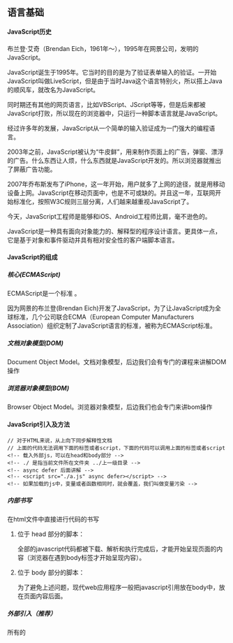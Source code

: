 ## 语言基础

#### JavaScript历史

布兰登·艾奇（Brendan Eich，1961年～），1995年在网景公司，发明的JavaScript。

JavaScript诞生于1995年。它当时的目的是为了验证表单输入的验证。一开始JavaScript叫做LiveScript，但是由于当时Java这个语言特别火，所以搭上Java的顺风车，就改名为JavaScript。

同时期还有其他的网页语言，比如VBScript、JScript等等，但是后来都被JavaScript打败，所以现在的浏览器中，只运行一种脚本语言就是JavaScript。

经过许多年的发展，JavaScript从一个简单的输入验证成为一门强大的编程语言。

2003年之前，JavaScript被认为“牛皮鲜”，用来制作页面上的广告，弹窗、漂浮的广告。什么东西让人烦，什么东西就是JavaScript开发的。所以浏览器就推出了屏蔽广告功能。

2007年乔布斯发布了iPhone，这一年开始，用户就多了上网的途径，就是用移动设备上网。JavaScript在移动页面中，也是不可或缺的。并且这一年，互联网开始标准化，按照W3C规则三层分离，人们越来越重视JavaScript了。

今天，JavaScript工程师是能够和iOS、Android工程师比肩，毫不逊色的。

JavaScript是一种具有面向对象能力的、解释型的程序设计语言。更具体一点，它是基于对象和事件驱动并具有相对安全性的客户端脚本语言。

#### JavaScript的组成

##### 核心(ECMAScript)

ECMAScript是一个标准 。

因为网景的布兰登(Brendan Eich)开发了JavaScript，为了让JavaScript成为全球标准，几个公司联合ECMA（European Computer Manufacturers Association）组织定制了JavaScript语言的标准，被称为ECMAScript标准。

##### 文档对象模型(DOM)

Document Object Model。文档对象模型，后边我们会有专门的课程来讲解DOM操作

##### 浏览器对象模型(BOM)

Browser Object Model。浏览器对象模型，后边我们也会专门来讲bom操作

#### JavaScript引入及方法

```
// 对于HTML来说，从上向下同步解释性文档
// 上面的代码无法调用下面的标签或者script，下面的代码可以调用上面的标签或者script
<!-- 载入外部js，可以在head和body部分 -->
<!-- ./ 是指当前文件所在文件夹 ../上一级目录 -->
<!-- async defer 后面讲解 -->
<!-- <script src="./a.js" async defer></script> -->
<!-- 如果加载的js中，变量或者函数相同时，就会覆盖，我们叫做变量污染 -->
```

##### 内部书写

在html文件中直接进行代码的书写

  1. 位于 head 部分的脚本：

     全部的javascript代码都被下载、解析和执行完成后，才能开始呈现页面的内容（浏览器在遇到body标签才开始呈现内容）。

2. 位于 body 部分的脚本：

   为了避免上述问题，现代web应用程序一般把javascript引用放在body中，放在页面内容后面。

##### 外部引入（推荐）

​		所有的<script>元素都放在页面的<head>元素中。添加目录的时候一定要加"./"，尽量不使用"../"，禁止使用绝对路径，也可以使用网络地址。

```
<script src="./b.js"></script>
<!-- ES6的代码引入和写法，后面再描述 -->
```

优点：

1. 可维护性
2. 可缓存
3. 适应未来：通过使用外部文件包含JavaScript代码，无需使用XHTML或注释hack

注：如果加载的js中，变量或者函数相同的时候，就会覆盖，这种情况叫做变量污染

##### 直接写在标签内

```
<p onclick="alert('你好');">点击我</p>
<button onclick="console.log('aaaaa');" id='bn'>按钮</button>
<a href="javascript:console.log('aaaaa')">超链接</a>
<!-- 不跳转 -->
<a href="javascript:void(0)">超链接</a>
```

##### ES6的代码引入和写法

1. 从上向下解释性文档，上面的代码无法调用下面的标签和脚本
2. 浏览器的自动修正，script脚本放在HTML标签外面的时候，浏览器会将script标签放在body的最下面，**可利用**，但是不建议，因为会消耗浏览器的性能

#### 注释

作用：为了程序的可读性，以及便于日后代码修改和维护时，更快理解代码，你可以在 Javascript 程序里为代码写注释(comments)。注释可以让不用的代码不执行，注释可以用来解释代码的作用。

##### 	单行注释

```
// 注释内容 不可换行

ctrl+/
```

##### 	块级/多行注释

1. 块状注释可以用来注释一行中的部分内容
2. 块状注释可以用来注释掉一个函数和大量代码块
3. 块状注释对于函数的注释说明在函数部分讲解

```
/* 注释内容

可以换行 */

ctrl+shift+/

```

#### 调试

​	浏览器调试

```
ctrl+shift+i或者
F12
```

- preformance，录制操作占用内存
- memory，记录操作快照，展示内存具体使用信息

#### JS代码规则

- 分号结尾，英文半角
- 大小写严格
  - 一般首字母都是小写，除了类
  - 一般都是驼峰命名规则，即除了第一个以外，每个单词的首字母大写，其他字母小写，setWorkDay——驼峰式

#### 常用方法

###### alert()

```
alert('弹出内容');  警告消息框 //方法一般包括 方法名(参数...) 都必须是英文半角
原型为window.alert();这里是将window省略了
alert(message?:any):void
提示：message 参数名称
		? 	可以不写值
	   :any  这个参数的类型可以是任意的
	   :void 不返回任何值
alert("你好");//将字符串以弹窗弹出，并且暂停到当前行
```

###### confirm()

```
confirm()    弹出确认消息框
confirm(message?: string): boolean
var a=confirm("是否继续？");
```

###### console.log()

```
console.log()	控制台输出内容
(method) Console.log(...data: any[]): void

console.dir("aaa");
console.error("错误");
console.info("信息")
```

###### prompt()

```
prompt()    弹出输入框，提示消息框----就是专门用来给用户提供输入窗口的
prompt(message?: string, _default?: string): string
提示：_default?: string 默认值为字符串类型
```

###### document.write()

```
document.write(); //HTML文档中写入字符
Document.write(...text: string[]): void //...表示多个
document.write("<a href='#'>超链接</a>");
```

###### 注：

- js 是点语法，表示某个对象的方法和属性


- 对象有两种模式，一种是属性，属性使用=赋值，

  ​								一种是方法，方法需要()执行

- write仅属于document的方法，可以给整个文档中增加内容
  innerHTML是所有body内（含body）标签的属性，可以给这些标签内局部增加内容和标签（替换原来内容）

```
document.body.innerHTML="你好";//赋值，对象的属性需要赋值
```

```
document.body.innerHTML="<div></div>";
```

```
<div id="div0">asds</div>
<script>
	var div0=document.getElementById("div0");
    div0.style.color="red";
    div0.innerHTML="<div>sadasd</div>";
    div0.onclick=function(){
    	div0.innerHTML="点击了";
    }
</script>
```

#### 语句块

​	语句块 (blocks) 是由一些相互有关联的语句构成的语句集合。

通常来说，用 {} 括起来的一组 Javascript 语句称为语句块 (blocks)。

在语句块里面的每句语句以分号 (;) 表示结束 ，但是语句块本身不用分号。

语句块 (blocks) 通常用于函数和条件语句中

#### 变量

- ES5 IE8时代支持的js标准，2015年正式使用ES6，又称为ES2015

- JavaScript的变量是松散类型的，所谓的松散类型就是可以用来保存任何类型的数据

- 不推荐创建全局变量，污染全局命名空间

- 定义未初始化的值：undefined

- 一条语句定义多个变量，逗号分隔

- =赋值也是有返回值的，返回等号右边的值

- 连等赋值，`a=b=3`，先赋值给a，再赋值给b，运行过程是先将（b=3）的返回值赋值给a，再将3赋值给b，任何赋值都是有返回值的

- ES5中不允许直接使用变量的赋值，必须前面加一个var声明变量的赋值

- 如果函数内不使用var声明，这个变量就一定从属于window，而在函数以外的地方使用var声明，也是设置了window的属性，也从属于window

- 变量的命名规则：

  ​			1、驼峰式命名

  ​			2、临时变量必须使用下划线起头后面接驼峰式命名，有时候也会在函数的参数中使用临时变量

  ​			3、全局的变量名不能与window下的属性和方法同名，不报错，但是会覆盖本来的函数

- window下的变量status固定为字符串，使用代码提示检测变量名是否是关键字

- const常量，常量名称必须大写，并且使用下划线区分单词，使用常量的目的是，不会被别人修改或者变量污染

###### ES5之前

```
window.a=3;
a=3;
a="a";
a=b=3;//连等，先赋值给=号最左边的元素，再逐级向右，实际上是先将b=3的返回值赋值给a
a=b=3;//a=(b=3);  代码遵从从左至右的执行方式
//=号左侧是变量名称，=号右侧是值
// 不需要定义，随手写，不需要类型（弱类型）
// =号赋值也是有返回值
```

###### ES5

```
var a = 3; //定义变量，不允许直接使用变量的赋值
如果不使用var声明，那就这个变量就一定是window的属性
	window.a=3;
而在函数以外的地方使用var声明也是设置了window的属性
	console.log(window.a);
```

###### ES6

```
let  变量  放在ES6的部分讲解
const  常量  变量是定义后可以变化值的，常量是一旦定义值就不能改变值了
	常量定义：
		常量定义是名称必须全部大写，并且使用_区分单词
		使用常量目的是不会被别人修改或者变量污染改变
		const EVENT_ID="changes";
```

###### 变量的命名规则

```
1、变量必须驼峰式命名法
2、临时变量必须使用_起头，后面接驼峰式命名，有时候也会再函数的参数中使用临时变量命名
	var _a = 3;
3、变量中不可以使用关键字和保留字，使用保留字命名不报错，但是不能使用
	    // var if=3;//关键字
        // var public=10;//保留字
        // var static=20;//保留字
4、全局的变量名不能与window下的属性和方法同名
        // var alert=10;
        // console.log(alert);
        // alert("aaaa");
        // var status=10;
        // console.log(status);
```

```
// console.log(var a=3);//一旦使用var是不可以返回的
// console.log(a=3); 没有使用var会被赋值的结果返回
```



##### 	JavaScript关键字

​		关键字可用于表示控制语句的开始或结束，或者用于执行特定操作等。

按照规则，关键字也是语言保留的，不能用作标识符！

```
break		do		instanceof	typeof

case		else		new		var

catch		finally		return		void

continue	  	for		switch		while

function		this		with 		default

if 			throw		delete		in

try
```

##### 	JavaScript保留字

​		保留字有可能在将来被用作关键字来使用，不能用作标识符！

```
abstract         int                   short              boolean

export           interface         static               byte

extends         long                super              char

final              native              class	    float

throws          const               goto               private

double          import            public
```



##### 	JavaScript变量

```
1 .一次声明一个变量。例句如下：

var a; 

2 . 同时声明多个变量，变量之间用逗号相隔 。例句如下：  

var a, b, c; 
var a1=3,
    b1=4,
    c1="a",
    d1=true;
var a=b=3;//尽量不要使用连等赋值

3 .声明一个变量时，同时赋予变量初始值。例句如下：

var a=2 ; 

4 . 同时声明多个变量，并且赋予这些变量初始值，变量之间用逗号相隔 。例句如下：

var a=2, b=5;
```

##### 	JavaScript常量

​		const

#### 数据类型

​		JavaScript不支持任何创建自定义类型的机制

##### 	字符类型

​		String

​		字符型   所有使用 ''  ""  ``都是字符型  string

```
// var a="a";
// var b='1';
// var c=`true`;
// var d='你好这个非常"不错"';
// console.log(a,b,c,d);
// console.log(typeof a);
// console.log(typeof(a));
```

##### 	数值型 Number

各类进制（log会打印十进制）、整数、浮点数、带符号，科学计数法

```
// var a=3;
// var b=3.1;
// var c=-5;
// var d=-5.6;
// var e=0xFF;//16进制
// var f=065;//8进制
// var g=3.1e+5;//科学计数法 3.1*10(5)5次幂
// var h=3.5e-5;//科学计数法 3.5*10(-5) -5次幂
// console.log(typeof g,g);// number 310000
```

##### 	布尔类型 Boolean

true,false    对和错，是和否，还可以认为是任何事情的两面

```
var a=true;
var b=false;
```

布尔值的应用：

```
var div0=document.getElementById("div0");
var bool=true;//这就是布尔值;
div0.onclick=function(){
    bool=!bool;
    //将bool取反，因为这个bool值的值域只有true和false
    div0.style.backgroundColor=bool ? "red" : "blue";
        } 
```

##### 	对象 Object

- key:value  关键词和值
- 对象不能出现重复的key
- key不需要加""，可以加，但不建议

```
	var d="names";
        obj={
            a:1,
            b:"ab",
            "c":true, //不建议
            [d]:"wk" // 变量作为key必须在外层增加[]
        }
        console.log(obj.a);
        console.log(obj["a"]); //意义同上
        console.log(obj.names)；//打印names:wk
        console.log(obj[d]); //调用变量作为key的属性，意义同上
```

```
var obj={};
//空对象，算是个空盒子
obj=null;
//设值为空，盒子都扔了
```

##### 	空值 Null

- typeof输出object

  ​		原因：因为null多用于对象清空，字符类型、数值类型、布尔类型、未定义数据类型均不需要使用null进行回收

- 空值是将所有引用地址标记清空，用于清理内存垃圾回收

  ```
  var obj={a:1};
   obj=null;
  ```

##### 	未定义值 Undefined

- 仅定义变量未初始化

  ```
  var a;
  ```

- 定义变量并且设置值为undefined

  ```
  var a;
  var b=undefined;
  console.log(a===b); //true，值是相同的，数据类型相同，但是形态不同
  ```

- `var a;`  用于全局定义，然后根据需要时赋值，初始是没有值的

- `var b=undefined` 用于初始值必须是undefined，或者将原有有值的变量修改为undefined

  ```
  var x=10;
  x=undefined;
  ```

##### 	typeof操作符

​		typeof操作符用来检测变量的数据类型，是个操作符，不是函数

#### 数据类型转换

​		数据类型转换分为强制转换和隐式转换两种

##### 数值转换

1、数值转字符串

​		强制转换

```
var b=String(a); //类型强制转换
	a=String(a); //将a转换为字符串覆盖原有变量a
```

​		隐式转换

```
a=a+"";利用隐式转换方式，没有强制转换，根据运算特征自动转换为字符串，隐式转换所使用的的转换方法是自动执行String(a);
```

​		toString(number)

- 实际上是Object对象的方法，万物皆对象，任何类型都可以调用这个方法

- 参数必须是2-36之间，否则报错，转换为指定的进制数

  ```
  var a = 15;
  a = a.toString(16);
  console.log(a);
  此时输出F
  ```

  应用：

  ```
  var color=0x0000FFFF;
  var div0=document.getElementById('div0');
  div0.style.color="#"+(color<<8).toString(16);toFixed(number)
  ```

- toFixed(number)  

  参数为浮点位，表示小数点后面保存的位数，15~15.00，自动四舍五入

  ```
  a = a.toFixed(2)
  ```

- toExponential()

  1、将数值格式化为科学计数法

  2、参数值的范围是0~20

  3、参数值表示科学计数法小数点后面的位数，当数值的位数超出参数指定范围的时候，进行四舍五入

- toPrecision()

  1、将数值格式化为指定的长度，参数、表示长度

  2、当对象的值超出指定位数时，将其格式化为科学计数法，不够的时候用小数点后面的0来凑

  

2、数值转换为布尔值

- 除了0以外所有的数值转换为布尔值都是true，0转换为布尔值是false

- 强制转换（只能Boolean()强制转换）

  ```
  var a = 0;
  a = Boolean(a);
  console.log(a);
  //false
  ```

3、数值转换为对象

​			数值型对象可以加减，具有数值特征，存储在堆中

```
var a = 0;
a = Object(a);
console.log(a);
输出为0
typeof a//输出为Object
```

##### 字符串

4、字符串转换为数值

- Number() 强制换行

```
var a = "a";
a = Number(a);
console.log(a);
输出NaN
//NaN，数值类型中的非数值
如果是字符串本身就是数值的，则可以正常转换
```

- parselnt()

  1、字符串转换成整数

  2、两个参数，第一个参数是需要转换的值，第二个参数表示按照几进制接收

  ```
  var a = "101";
  a = parseInt(a,2);
  //此时输出a为5
  ```

- parseFloat() 

  字符串转换成浮点数，不能转换进制

- 注意

  1、parselnt()和parseFloat() 两个函数在转换"32a"这种的时候会转换成32，省略不符合数值特征的部分，而Number会报错，隐式转换遵从Number

  2、Number的转换，"32 "(32+空格)，--->32，"32 1"---->NaN，首尾有空格会自动去除，但是中间有不可以，会被认定为字符，但是parselnt()和parseFloat() 两个函数会省略中间空格后面的内容进行数制转换

  ```
  var b="32 1";
  var a="32 "
  
  b=Number(b); //NaN
  
  b=parseInt(b); //32
  b=parseFloat(b); //32
  
  console.log(b);//隐式转换遵从Number
  ```

5、字符串转换为布尔值

- 仅空字符串（null）转换为布尔值时，是false，除此之外全部是true
- 空格不是空字符串，空格是true

```
    var str="";
    str=Boolean(str);
    console.log(str);//true
```

6、字符串转换为对象

- 字符串转换为对象 Object() 转换后为字符串对象

```
    var str="aaa";
    str=Object(str);//转换为字符串对象
    console.log(str);
```

##### 布尔值

7、布尔转换为数值

- true转换为1，false转换为0

```
var b=true;
b=Number(b);
console.log(b);
```

8、布尔转换为字符

- 转换后就是字符串true和false

9、布尔转换为对象

- 转换后就是布尔值对象

10、任何类型转换为布尔值

- false：空字符串、0，NaN、false、null、undefined
- 除了上面六种情况均为true

##### undefined、null转换为字符串和数值

- 隐式转换undefined和null转换为字符串是undefined和null
- 隐式转换undefined和null为数值是NaN和0
- parseInt转换undefined和null为数值为NaN和NaN

#### 定义变量的常用方法

- 尽量不要使用连等赋值变量定义
- 有值变量定义最好换行定义，按照类型定义，将类型分开定义，比较清楚

#### 进制

```
十进制
0，1，2，3，4，5，6，7，8，9，10……

二进制
0，1，10，11，100，101，110，111，1000……

八进制
0，1，2，3，4，5，6，7，10，11，12，13，14……
二进制转八进制，二进制数分割为三位一组计算

十六进制
0，1，2，3，4，5，6，7，8，9，a,b,c,Sd,e,f,10……
二进制转十六进制，二进制数分割为四位一组计算

R	G	B	A	：数值越大，越亮
255	255	255	255 （十进制）
FF	FF	FF	FF	（十六进制）
0xFF0000 ：红色
```

#### 运算符

##### 	算术运算符

加(+）减(-） 乘(*）除(/）取模（%）

- 数据类型不同时：

  1、“+”号两端出现字符串的话，就会变成字符串拼接，数值、布尔值、undefined、Null通过String隐式转换为字符串

  2、“+”号两端没有出现字符串，其他非数值类型就会转换为数值并相加

  ![+运算时的数据转换](./数据转换.png)

  3、所有类型遇到“-”、“*”、“/”和“%”的时候，都会隐式转换为数值进行运算

- 浮点运算存在误差
- 加法运算符结果

##### 	一元运算符

（++）累加	（--）递减

- 累加（递减）在前，先返回后运算，以+1后的结果参加运算
- 累加（递减）在后，先运算后返回，以a参加运算，+1前
- 对于累加和递减，通常都会直接使用算数运算来处理，会先将内容隐式转换为数值，然后再运算

```
var a = "3";
var b = a++;
//b输出结果为数值3
将字符串隐式转换为数值的一种方式

这种恶心吧啦的式子随便拆
b=a+++a+++a+a+++a+a
```

##### 	关系运算符

大于>、大于等于>=、小于<、小于等于<=、等于==、严格相等===、不等!=、非严格相等!==

- 关系运算符尽可能使用三个等号，判断更严谨
- 关系运算是返回布尔值的一种运算表达式
- 判断关系时，Number,Boolean,String优先隐式转换为数值，并且比较；object对象和其他类型比较时，会调用to.string()和valueof()转为字符串，如果另外一个不是字符串，再转成数值比较。

```
console.log(""==false);
console.log(0=="");
console.log(0==false);
上面全是true

console.log(0==null);//false

console.log(undefined==null);//true，特殊，都没有数值
除了undefined==null和等于其本身，undefined，null与其他类型都不相等

console.log(NaN==NaN);//false
特殊：NaN跟任何值都不相等，包括他自身，NaN==NaN-->false
```

- isNaN  将这个字符串转换为数值后判断是否是NaN非数值

  应用：

```
        var a=0;
        if(a==false){
            console.log("aa");
            // a->  0  false  "" 
        }

        if(a===false){
            console.log("aa");
            // a-->false
        }
        if(!a){
            console.log("aa");
            // a-->0 null undefined false "" NaN
        }

        if(a==null){
            // a-->undefined  null
        }
        if(a===undefined){
            //a-->undefined
        }
```

##### 	逻辑运算符

!	逻辑非、&	逻辑与、||	逻辑或

- 得到的结果不一定是布尔值

```
true && true = (第二个值)
true && false = （第二个值）
false && true = （第一个值）
false && false = （第一个值）
```

```
true || true = (第一个值)
true || false = （第一个值）
false || true = （第二个值）
false || false = （第二个值）
```

- 逻辑非可以用了做开关、多选框的反选

  开关应用：

```
var bool=false;
var bn=document.getElementById("bn");
bn.onclick=function(){
    bool=!bool;//取反运算
    bn.innerHTML=bool ? "开" : "关";
}
```

##### 	赋值运算符

- 乘法/赋值（*=）

- 除法/赋值（/=）

- 取模/赋值（%=）

- 加法/赋值（+=）

```
var a=3;
a+=7;//a=a+7;   7就是步长 step
console.log(a+=7); //17
```

```
var a=3;
a+="";
利用隐式转换完成字符串转换
```

- 减法/赋值（-=）

- 左移/赋值（<<=）

```
var a=3;
a<<=2;
console.log(a);
var a=1;
for(var i=0;i<5;i++){
     a<<=1;
     console.log(a);
 }//2.4.8.16.32
 
var a=5;
a>>=1;
console.log(a);//2
```

- 有符号右移/赋值（>>=）

- 无符号右移/赋值（>>>=）

- 赋值运算符的优先级最低


##### 	位运算符

- 位非运算符（~） 加1取负

  ```
  var str='abcdef';
  if(~str.indexof('a')){
  	//str中是否能找到字符a,如果没有找到，返回-1
  }
  ```

- 位与运算符（&）

  ```
  例如：25 & 34		6&7
   11001				110
  100010				111
  000000 -->0			110-->6
  ```

- 位或运算符（|）

  ```
  1|1=1；1|0=1；0|1=1；
  例如：1|2=3
  ```

- 位异或运算符（^） 相同位0，不同为1

  ```
  1^2=3 
   1
  10
  11-->3
  ```

- 左移位运算符（<<）

  ```
  1<<4=16
  1*2^4=16
  ```

- 右移位运算符（>>）

##### 	三目运算符

条件语句 ？ 语句1 ：语句2;

判断条件是否成立，成立执行语句1，不成立执行语句2

- 三目运算符优先级比赋值运算符高
- 当返回的是布尔值的时候，不要使用三目运算符
- 问号前面的内容会隐式转换为布尔值
- 不要将条件运算表达式复杂化，尽量不要使用赋值运算符

```
例： var a =3>2 ? 1 : 0; //1
	var a =1>2 ? 1 : (3<4 ? 0 : -1); //0
	
	var a =1;
	a= a-- ? a++ : ++a; //0
	
	var a =1;
	var b = a-=1 ? a++ : ++a;
	1、三目运算符优先级比赋值运算符高，所以先运算 1 ? a++ : ++a; 返回值1
	2、再运算 b = a-= 1 ，先将1赋值给b
	3、再运算 a-= 1，返回a的值为0，然后再将a的值赋给b，即b = a = 0
	console.log(b,a); // 0 0

```

​		应用：

```
<input type="checkbox" id="div0">
<label for="div0" id="lables">你好</label>
<script>
var div0=document.getElementById("div0");
var lables=document.getElementById("lables");
div0.onclick=function(){
    lables.style.color=div0.checked ? "red" :"green";
}
</script>
```

#### 运算符优先级

```
   . [] ()	字段访问、数组下标、函数调用以及表达式分组
​	++ -- -(负号) ~ ! delete new typeof void	一元运算符、返回数据类型、对象创建、未定义值
​	* / %	乘法、除法、取模
​	+ - +	加法、减法、字符串连接
​	<< >> >>>	移位
​	< <= > >= instanceof	小于、小于等于、大于、大于等于、instanceof
​	== != === !==	等于、不等于、严格相等、非严格相等
​	&	按位与
​	^	按位异或
​	|	按位或
​	&&	逻辑与
​	||	逻辑或
​	?:	条件
​	= oP=	赋值、运算赋值
​	,	多重求值
```

#### 表达式

```
	avascript 表达式 (expressions) 相当于 javascript 语言中的一个短语，包括变量、字面量和运算符，这个短语可以判断或者产生一个值，这个值可以是任何一种合法的 Javascript 类型 - 数字，字符串，对象等。

最简单的表达式是字符。

表达式示例：

3.9 // 数字字符

"Hello!" // 字符串字符

false // 布尔字符

null // null 值字符

Age + 3

以下是比较复杂的表达式示例： 

3 * (4 / 5) + 6

Math.PI * radius * radius+12
```

## 流程控制语句

#### 条件语句

1. 条件不管是什么表达式，都会隐式转换为布尔值
2. 常用运算符：非！（非真进入）

##### 	if

```
if (条件表达式) {
	//如果条件表达式运算后隐式转换为布尔值时true，进入该条件语句
}
```

```
例：如果输入密码123，提示正确
例： var a =1;
	if(a*=10){
		//a*=10可以先运算，缩减代码
		console.log(a); //10
	}
例：不让小方块在大方块中出去
        var x,y
        if(x<0) x=0;
        if(x+50>500) x=500-50;
        if(y<0) y=0;
        if(y+50>500) y=500-50;
```



##### 	if else

```
if(条件表达式){
	语句1
}else{
	//条件隐式转换为布尔值为false时进入
	语句2
}
语句3
```



##### 	if  else if

```
if(条件表达式1){
	语句1
}else if(条件表达式2){
	语句2
}else if(条件表达式3){
	语句3
}
……
else{
	语句4
}//仅执行其中一个结果


if(条件表达式1){
	语句1
}
if(条件表达式2){
	语句2
}
if(条件表达式3){
	语句3
}//每个条件都会判断并执行
```



##### 	if语句的嵌套

```
if(条件){
	if(条件){
	}
}
```



##### 	switch case 多分支结构语句

```
switch(n)
{
case 值1:
	//当表达式绝对等于值1时，执行对于的内容（===）
  	代码块 1
	break; //跳出，如果不写，不判断值2是否相等，直接穿越
case 值2:
	//当表达式绝对等于值2时，执行对于的内容（===）
  	代码块 2
	break;
default:
 	//默认以上条件都不满足时执行这里
}
```

- 表达式和值1必须是严格相等才会执行语句1，值也可以是运算式

- break是必须的，如果值1没有break，程序不会判断表达式是否与值2严格相等，直接执行语句2，这种现象叫做穿越

- 穿越现象会被利用减少代码量，减少重复代码

- switch经常会被用来做状态机

  ```
  var status="";
  const RUN="run";
  const WALK="walk";
  const JUMP="jump";
  cnst FIRE="fire";
  
  status = RUN;
  switch(status){
  	case RUN:
          console.log("跑步动画");
          breack;
  	case WALK:
          console.log("走路动画");
          breack;
  	case JUMP:
          console.log("跳跃动画");
          breack;
  	case FIRE:
          console.log("开火动画");
          breack;
  	default:
  }
  ```

- 特点：严格相等、判决条件清晰、可穿越

​        应用：

```
var a = 1;
switch(a){
	case '1':
	console.log('AAA');
	break;
	case 2:
	console.log('BBB');
	break;
	default:
	console.log('CCC');
}//执行结果CCC
```

```
var a = 1;
switch(a){
	case 1:
	console.log('AAA');
	case 2:
	console.log('BBB');
	break;
	default:
	console.log('CCC');
}//执行结果AAA BBB
```

```
var score = prompt("请输入你的成绩");
switch(parseInt(score/10)){
	case 9:
		console.log("优秀");
	break;
	case 8:
		console.log("良好");
	break;
	case 7:
		console.log("一般");
	break;
}
或
switch(true){
	case score>90 && score<=100:
		console.log("优秀");
	break;
	case score>80:
		console.log("良好");
	break;
	case score>70:
		console.log("一般");
	break;
	case score>60:
		console.log("及格");
	break;
	default:
		console.log("不及格");
}
```

#### 循环语句

- 禁止出现重复代码
- 要将代码尽可能进行加精简

##### 	while

while语句是一种先判断，后运行的循环语句。也就是说，必须满足条件了之后，方可运行循环体。

1、while 先判断后循环，循环体有可能一次也不执行，循环体应包含使循环结束的语句

```
语法格式：
while（判断语句）｛
	循环体；
｝
```

- 在大量运行时，while的效率高于for，推荐使用while

2、do while 先运行后判断，至少运行一次

```
do
{
   循环体;    
   循环增量;
}while(循环条件)
```

- 常使用++i
- 使用场景较少

while应用：

- 利用循环生成10个div

```
        var i = 0;
        while(i<10){
            document.write("<div>"+i+"</div>");
            i++;
        }
        或者
        var i = -1;
        while(i++<9){
            document.write("<div>"+i+"</div>");
        }
```

- 0加到100

```
        var i =0;
        var sum = 0;
        while(i++<100){
            sum +=i;
        }
        console.log(sum);
```

- 打印十行十列*

```
       var i = 0, j;
       while(i++<10){
           j=0;
           while(j++<10){
               document.write("*");
           }
           document.write("<br>");
       }
```

- 打印列表

```
        var i = 0,j;
        document.write("<ul>");
        while (i++ < 10) {
            document.write("<li>第" + i + "章<ul>");
            j = 0;
            while (j++ < 10) {
                document.write("<li>第" + j + "节</li>");
            }
            document.write("</ul></li>");
        }
        document.write("</ul>");
```

- 打印三角形

```
        var i = 0, j, n;
        var row = 10;
        var col = 10;
        while (i++<10) {
            n = 0;
            while (n++<col-i) {
                document.write("&ensp;");
            }
            j = 0;
            while (j++<i*2-1) {
                document.write("*");
            }
            document.write("<br>");
        }
```

- 打印表格

```
        var i = 0,j;
        document.write("<table>");
        while(i++<9){
            j=0;
            document.write("<tr>");
            while(j++<9){
                document.write("<td>"+j+"*"+i+"="+j*i+"</td>");
            }
            document.write("</tr>");
        }
        document.write("</table>");
```

- 九九乘法表

```
	    var i = 0,j;
        document.write("<table>");
        while(i++<9){
            j=0;
            document.write("<tr>");
            while(j++<i){
                document.write("<td>"+j+"*"+i+"="+j*i+"</td>");
            }
            document.write("</tr>");
        }
        document.write("</table>");
```

- 深度遍历

```
调用对象名相同时
var obj={
	value:1,
	link:{
		value:2,
		link:{
			value:3,
             link:{
				value:4,
                  link:{
					value:5,
                      link:{
						value:6,
                           link:{
							value:7
							link:{};
                           }
                      }
                  }
             }
		}
	}
}
while(obj.link){
	console.log(obj.value);
	obj=obj.link;
}

调用对象不相同时
var obj={
	value:1,
	a:{
		value:2,
		b:{
			value:3,
             c:{
				value:4,
                  d:{
					value:5,
                      e:{
						value:6,
                           f:{
							value:7
							g:{};
                           }
                      }
                  }
             }
		}
	}
}
var arr = ["a","b","c","d","e","f","g"];
var i = 0;
var s = arr[0];
while(obj[s]){
    console.log(obj.value);
    obj=obj[s];
    i++;
    s=arr[i];
}
```

- 二叉树（以后再说）

```
  var tree={
      left:{
          value:1,
          left:{

          },
          right:{

          }
      },
      right:{
          value:2,
          left:{

          },
          right:{
              
          }
      }
  }
```

##### 	for

循环三要素：即表达式1，表达式2，表达式3
    	(循环变量赋初值，循环判定条件，循环增量）
循环体：需要重复执行的语句。

```
for（表达式1；判断表达式2；表达式3）
｛
		循环体；
｝
```

- `for(语句1;语句2;语句3){}` 语句3所在位置的语句块的含义是，一次循环执行完毕之后一定会要执行的语句，不一定是变量不断变化的语句

```
var i = 0,sum = 0;
for(i = 0;i++ < 100;sum += i);

var i = 0;						for(var i=0;i<100;i++){
while(i<100){						if(i===50) continue;
	if(i===50) continue;			console.log(i);
	console.log(i);				} //i++是每次循环完必执行的
	i++;
} //死循环,把i++放在if前面
	就不是死循环了
```

- 典型的死循环

```
for(;;){
}
```

for 应用：

- 深度遍历

```
var obj={
	value:1,
	link:{
		value:2,
		link:{
			value:3,
             link:{
				value:4,
                  link:{
					value:5,
                      link:{
						value:6,
                           link:{
							value:7
							link:{};
                           }
                      }
                  }
             }
		}
	}
}
for(;obj.link;obj=obj.link)
	console.log(obj.value);//一般用while
```

- 0-100之间所有的质数

```
for(var i = 2,j,bool;i<100;i++){
	for(j = 2,bool=true;j<i;j++){
		if(i%j===0){
			bool=false;
			break;
		}
	}
	if(bool) console.log(i);
}
```

- 打印表格

```
var row=10;
var col=10;
var str="<table>";
for(var i = 0;i<row;i++){
	str+="<tr>";
	for(var j=0;j<col;j++){
		str+="<td></td>"
	}
	str+="</tr>"
}
str +="</table>";
document.body.innerHTML+=str;
```

- 打印100-999之内的水仙花数

```
for(var i = 100,a,b,c;i<1000;i++){
	a=parseInt(i/100);
	b=parseInt(i/10)%10;
	c=i%10;
	if(a*a*a+b*b*b+c*c*c===i) console.log(i);
}
```

- 打印菱形（减少的用--，增多的用++）

```
var row = 10;
var col = 20;
for (var i = 0; i < row; i++) {
    if (i < 5) {
    	for (var k = row - i - 1; k >= 0; k--) {
        	document.write("&ensp;");
    	}
    	for (var j = 0; j < i * 2 - 1; j++) {
        	document.write("*");
    	}
	} else {
        for (var k1 = 0; k1 < i; k1++) {
            document.write("&ensp;");
        }
        for (var j1 = (row - i - 1) * 2; j1 >= 0; j1--) {
            document.write("*");
        }
    }
    document.write("<br>");
}
```

- 字符串的倒装

```
var str="abcdefghijklmnopqrstuvwxyz";
var s ="";
for(var i = str.length-1;i>=0;i--){
	s+=str[i];
}
console.log(s);
```

- for中break和continue

```
for(var i=0;i<10;i++){
	if(i===3) continue;
	if(i===5) break;
}

tag:for(var i=0;i<10;i++){
	for(var j=0;j<10;j++){
		if(j*i>50) break tag;
	}
}
```

- 注意当进行从大到小循环时，条件注意使用=的临界值问题
- 使用循环的时候，一定要尽可能避免循环定义变量
- 在双重循环时，不要在内层中判断外层变量或者改变外层变量
- 如果使用break时，不写跳出的label，它仅跳出当前层循环
- 循环是同步的,循环时不执行下面的代码
- 循环次数不能超过10亿次，循环不能嵌套太多，一般不超过2层
- 循环条件均会隐式转换为布尔值
- 六种循环中while相对来说效率比较高，递归循环的时间复杂度最低
- `document.body.innerHTML = str`会将body内原本的内容替换掉，将等号换成 += 就可以了

##### 	循环嵌套

```
for(var i=0;i<10;i++){
   for(var j=0;j<10;j++){
		console.log(i,j,i*j)
	}
}
```

#### break

- break语句会立即退出循环，强制继续执行循环后面的语句，结束本层循环。

```
var i = 0;
while(true){
	if(i>50) break;
	console.log(i);
	i++;
}
```

- 求0-100所有质数(除了1和本身之外，没有其他余数)

```
        var i = 1,j = 2;
        var bool;
        while(i++<100){
            j = 2;
            bool = true;
            while(j<i){
                if(i%j===0){
                    bool = false;
                    break;
                }
                j++;
            }
            if (bool) {
                console.log(i);
            }
        }
```

- 循环前增加id

```
        var i=0,j=0;
        wk:while(i++<10){
            j=0;
            while(j++<10){
                if (i*j>50) {
                    break wk;
                    //break 跳出到指定的id位置
                }
            }
        }
        console.log(i,j);
```

- 打印第一个水仙花数

```
        var i = 1,
          	j = 0,
         	n = 0;
        abc: while (j < 10) {
          n = 0;
          while (n < 10) {
            if (i * i * i + j * j * j + n * n * n === i * 100 + j * 10 + n)
              break abc;
            n++;
          }
          j++;
        }
        console.log(i * 100 + j * 10 + n); 
```

#### continue

- 当整个循环中遇到阶段性不需要执行的内容可以使用continue

- continue语句仅用于循环语句。虽然也是立即退出循环，但退出循环后会从循环的顶部继续执行，结束本次循环进行下一次

```
for (var box = 1; box <= 10; box++) {
	if (box === 5) continue;	//如果box是5，就退出当前循环
	document.write(box);
	document.write('<br />');
}
```

​		应用:

```
//stringObject.charCodeAt(index); 
可返回指定位置的字符的 Unicode 编码。
	index:表示字符串中某个位置的数字，即字符在字符串中的下标。
//String.fromCharCode(numX,numX,...,numX);
可接受一个指定的 Unicode 值，然后返回一个字符串。
	numX:一个或多个 Unicode 值，即要创建的字符串中的字符的 Unicode 编码。
//输出0123456789abcdef……zABCD……Z
    var i = 47;
    var str = "";
    while (i++ < 122) {
      if (i > 57 && i < 65) continue;
      if (i > 90 && i < 97) continue;
      str += String.fromCharCode(i);
    }
    console.log(str);
```

